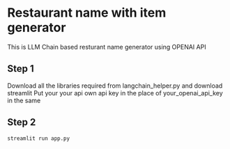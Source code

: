 # Restaurant name with item generator

This is LLM Chain based resturant name generator using OPENAI API 

## Step 1
Download all the libraries required from langchain_helper.py and download streamlit
Put your your api own api key in the place of your_openai_api_key in the same 

## Step 2
```
streamlit run app.py
```
